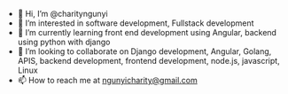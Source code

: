 - 👋 Hi, I’m @charityngunyi
- 👀 I’m interested in software development, Fullstack development
- 🌱 I’m currently learning front end development using Angular, backend using python with django
- 💞️ I’m looking to collaborate on Django development, Angular, Golang, APIS, backend development, frontend development, node.js, javascript, Linux
- 📫 How to reach me at ngunyicharity@gmail.com

<!---
charityngunyi/charityngunyi is a ✨ special ✨ repository because its `README.md` (this file) appears on your GitHub profile.
You can click the Preview link to take a look at your changes.
--->
